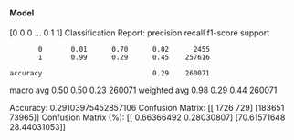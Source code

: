 #### Model
[0 0 0 ... 0 1 1]
Classification Report:
              precision    recall  f1-score   support

           0       0.01      0.70      0.02      2455
           1       0.99      0.29      0.45    257616

    accuracy                           0.29    260071
   macro avg       0.50      0.50      0.23    260071
weighted avg       0.98      0.29      0.44    260071

Accuracy: 0.29103975452857106
Confusion Matrix:
[[  1726    729]
 [183651  73965]]
Confusion Matrix (%):
[[ 0.66366492  0.28030807]
 [70.61571648 28.44031053]]
